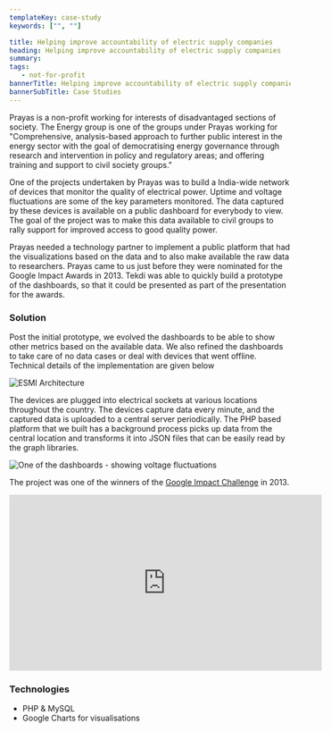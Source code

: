 ```yaml
---
templateKey: case-study
keywords: ["", ""]

title: Helping improve accountability of electric supply companies
heading: Helping improve accountability of electric supply companies
summary: 
tags: 
   - not-for-profit
bannerTitle: Helping improve accountability of electric supply companies
bannerSubTitle: Case Studies
---
```


Prayas is a non-profit working for interests of disadvantaged sections of society. The Energy group is one of the groups under Prayas working for "Comprehensive, analysis-based approach to further public interest in the energy sector with the goal of democratising energy governance through research and intervention in policy and regulatory areas; and offering training and support to civil society groups."

One of the projects undertaken by Prayas was to build a India-wide network of devices that monitor the quality of electrical power. Uptime and voltage fluctuations are some of the key parameters monitored. The data captured by these devices is available on a public dashboard for everybody to view. The goal of the project was to make this data available to civil groups to rally support for improved access to good quality power.

Prayas needed a technology partner to implement a public platform that had the visualizations based on the data and to also make available the raw data to researchers. Prayas came to us just before they were nominated for the Google Impact Awards in 2013. Tekdi was able to quickly build a prototype of the dashboards, so that it could be presented as part of the presentation for the awards.


### Solution
Post the initial prototype, we evolved the dashboards to be able to show other metrics based on the available data. We also refined the dashboards to take care of no data cases or deal with devices that went offline. Technical details of the implementation are given below

![ESMI Architecture](/img/case-studies/prasyas-esmi-architecture.png)

The devices are plugged into electrical sockets at various locations throughout the country. The devices capture data every minute, and the captured data is uploaded to a central server periodically. The PHP based platform that we built has a background process picks up data from the central location and transforms it into JSON files that can be easily read by the graph libraries. 

![One of the dashboards - showing voltage fluctuations](/img/case-studies/prayas-esmi.png)

The project was one of the winners of the <a href="https://impactchallenge.withgoogle.com/india2013/charities/prayas" target="_blank">Google Impact Challenge</a> in 2013. 

<iframe width="560" height="315" src="https://www.youtube.com/embed/vQO58WvbCuA" frameborder="0" allow="accelerometer; autoplay; encrypted-media; gyroscope; picture-in-picture" allowfullscreen></iframe>

<p></p>

### Technologies
- PHP & MySQL
- Google Charts for visualisations

